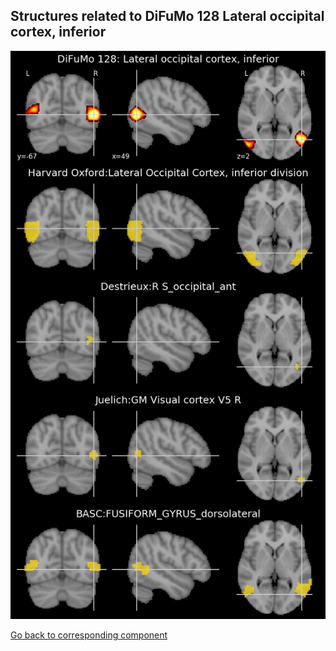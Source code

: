 


## Structures related to DiFuMo 128 Lateral occipital cortex, inferior

![25](25.jpg "Structures related to DiFuMo 128 Lateral occipital cortex, inferior")

[Go back to corresponding component](https://parietal-inria.github.io/DiFuMo/128/html/25.html)